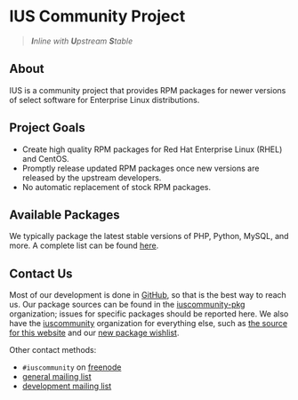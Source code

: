 # IUS Community Project

> _**I**nline with **U**pstream **S**table_

## About

IUS is a community project that provides RPM packages for newer versions of
select software for Enterprise Linux distributions.

## Project Goals

* Create high quality RPM packages for Red Hat Enterprise Linux (RHEL) and
  CentOS.
* Promptly release updated RPM packages once new versions are released by the
  upstream developers.
* No automatic replacement of stock RPM packages.

## Available Packages

We typically package the latest stable versions of PHP, Python, MySQL, and
more.  A complete list can be found [here][1].

## Contact Us

Most of our development is done in [GitHub][2], so that is the best way to
reach us.  Our package sources can be found in the [iuscommunity-pkg][3]
organization; issues for specific packages should be reported here.  We also
have the [iuscommunity][4] organization for everything else, such as [the
source for this website][5] and our [new package wishlist][6].

Other contact methods:

* `#iuscommunity` on [freenode][7]
* [general mailing list][8]
* [development mailing list][9]

[1]: Packages.md
[2]: https://github.com
[3]: https://github.com/iuscommunity-pkg
[4]: https://github.com/iuscommunity
[5]: https://github.com/iuscommunity/ius.io
[6]: https://github.com/iuscommunity/wishlist
[7]: https://freenode.net
[8]: https://launchpad.net/~ius-community
[9]: https://launchpad.net/~ius-coredev
